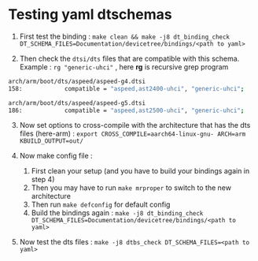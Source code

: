 # Testing yaml dtschemas

1. First test the binding : `make clean && make -j8 dt_binding_check DT_SCHEMA_FILES=Documentation/devicetree/bindings/<path to yaml>`

2. Then check the `dtsi/dts` files that are compatible with this schema. Example : `rg "generic-uhci"` , here **rg** is recursive grep program

```bash
arch/arm/boot/dts/aspeed/aspeed-g4.dtsi
158:			compatible = "aspeed,ast2400-uhci", "generic-uhci";

arch/arm/boot/dts/aspeed/aspeed-g5.dtsi
186:			compatible = "aspeed,ast2500-uhci", "generic-uhci";

```

3. Now set options to cross-compile with the architecture that has the dts files (here-arm) : `export CROSS_COMPILE=aarch64-linux-gnu- ARCH=arm KBUILD_OUTPUT=out/`

4. Now make config file :
   1. First clean your setup (and you have to build your bindings again in step 4)
   2. Then you may have to run `make mrproper` to switch to the new architecture
   3. Then run `make defconfig` for default config
   4. Build the bindings again : `make -j8 dt_binding_check DT_SCHEMA_FILES=Documentation/devicetree/bindings/<path to yaml>`

5. Now test the dts files : `make -j8 dtbs_check DT_SCHEMA_FILES=<path to yaml>`
